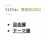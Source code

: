 ```yaml
---
title: 雙峰祭2022
---
```

* **[自由展](/gallery-sohosai2022-free)**
* **[テーマ展](../../../src/pages/gallery-sohosai2022-free.tsx)**
